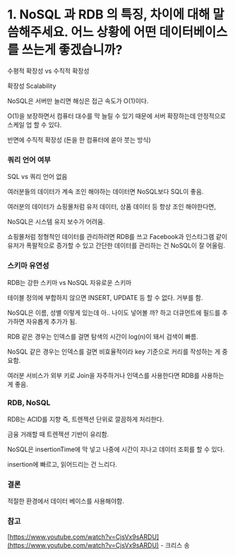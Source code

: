 # 1. NoSQL 과 RDB 의 특징, 차이에 대해 말씀해주세요. 어느 상황에 어떤 데이터베이스를 쓰는게 좋겠습니까?

수평적 확장성 vs 수직적 확장성

확장성 Scalability

NoSQL은 서버만 늘리면 해싱은 접근 속도가 O(1)이다.

O(1)을 보장하면서 컴퓨터 대수를 막 늘릴 수 있기 때문에 서버 확장하는데 안정적으로 스케일 업 할 수 있다.

반면에 수직적 확장성 (돈을 한 컴퓨터에 쏟아 붓는 방식)

### 쿼리 언어 여부

SQL vs 쿼리 언어 없음

여러분들의 데이터가 계속 조인 해야하는 데이터면 NoSQL보다 SQL이 좋음.

여러분의 데이터가 쇼핑몰처럼 유저 데이터, 상품 데이터 등 항상 조인 해야한다면,

NoSQL은 시스템 유지 보수가 어려움.

쇼핑몰처럼 정형적인 데이터를 관리하려면 RDB를 쓰고 Facebook과 인스타그램 같이 유저가 폭팔적으로 증가할 수 있고 간단한 데이터를 관리하는 건 NoSQL이 잘 어울림.

### 스키마 유연성

RDB는 강한 스키마 vs NoSQL 자유로운 스키마

테이블 정의에 부합하지 않으면 INSERT, UPDATE 등 할 수 없다. 거부를 함.

NoSQL은 이름, 성별 이렇게 있는데 아.. 나이도 넣어볼 까? 하고 더큐먼트에 필드를 추가하면 자유롭게 추가가 됨.

RDB 같은 경우는 인덱스를 걸면 탐색의 시간이 log(n)이 돼서 검색이 빠름.

NoSQL 같은 경우는 인덱스를 걸면 비효율적이라 key 기준으로 커리를 작성하는 게 중요함.

여러분 서비스가 외부 키로 Join을 자주하거나 인덱스를 사용한다면 RDB를 사용하는 게 좋음.

### RDB, NoSQL

RDB는 ACID를 지향 즉, 트렌젝션 단위로 깔끔하게 처리한다.

금융 거래할 때 트렌젝션 기반이 유리함.

NoSQL은 insertionTime에 막 넣고 나중에 시간이 지나고 데이터 조회를 할 수 있다.

insertion에 빠르고, 읽어드리는 건 느리다.

### 결론

적절한 환경에서 데이터 베이스를 사용해야함.

### 참고

[https://www.youtube.com/watch?v=CjsVx9sARDU](https://www.youtube.com/watch?v=CjsVx9sARDU) - 크리스 송